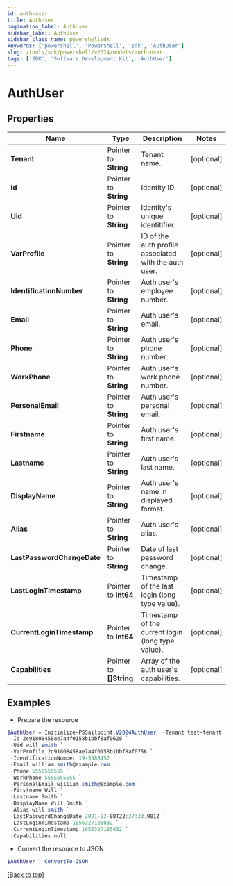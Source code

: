 ```yaml
---
id: auth-user
title: AuthUser
pagination_label: AuthUser
sidebar_label: AuthUser
sidebar_class_name: powershellsdk
keywords: ['powershell', 'PowerShell', 'sdk', 'AuthUser'] 
slug: /tools/sdk/powershell/v2024/models/auth-user
tags: ['SDK', 'Software Development Kit', 'AuthUser']
---
```



# AuthUser

## Properties

Name | Type | Description | Notes
------------ | ------------- | ------------- | -------------
**Tenant** |  Pointer to **String** | Tenant name. | [optional] 
**Id** |  Pointer to **String** | Identity ID. | [optional] 
**Uid** |  Pointer to **String** | Identity's unique identitifier. | [optional] 
**VarProfile** |  Pointer to **String** | ID of the auth profile associated with the auth user. | [optional] 
**IdentificationNumber** |  Pointer to **String** | Auth user's employee number. | [optional] 
**Email** |  Pointer to **String** | Auth user's email. | [optional] 
**Phone** |  Pointer to **String** | Auth user's phone number. | [optional] 
**WorkPhone** |  Pointer to **String** | Auth user's work phone number. | [optional] 
**PersonalEmail** |  Pointer to **String** | Auth user's personal email. | [optional] 
**Firstname** |  Pointer to **String** | Auth user's first name. | [optional] 
**Lastname** |  Pointer to **String** | Auth user's last name. | [optional] 
**DisplayName** |  Pointer to **String** | Auth user's name in displayed format. | [optional] 
**Alias** |  Pointer to **String** | Auth user's alias. | [optional] 
**LastPasswordChangeDate** |  Pointer to **String** | Date of last password change. | [optional] 
**LastLoginTimestamp** |  Pointer to **Int64** | Timestamp of the last login (long type value). | [optional] 
**CurrentLoginTimestamp** |  Pointer to **Int64** | Timestamp of the current login (long type value). | [optional] 
**Capabilities** |  Pointer to **[]String** | Array of the auth user's capabilities. | [optional] 

## Examples

- Prepare the resource
```powershell
$AuthUser = Initialize-PSSailpoint.V2024AuthUser  -Tenant test-tenant `
 -Id 2c91808458ae7a4f0158b1bbf8af0628 `
 -Uid will.smith `
 -VarProfile 2c91808458ae7a4f0158b1bbf8af0756 `
 -IdentificationNumber 19-5588452 `
 -Email william.smith@example.com `
 -Phone 5555555555 `
 -WorkPhone 5555555555 `
 -PersonalEmail william.smith@example.com `
 -Firstname Will `
 -Lastname Smith `
 -DisplayName Will Smith `
 -Alias will.smith `
 -LastPasswordChangeDate 2021-03-08T22:37:33.901Z `
 -LastLoginTimestamp 1656327185832 `
 -CurrentLoginTimestamp 1656327185832 `
 -Capabilities null
```

- Convert the resource to JSON
```powershell
$AuthUser | ConvertTo-JSON
```


[[Back to top]](#) 

